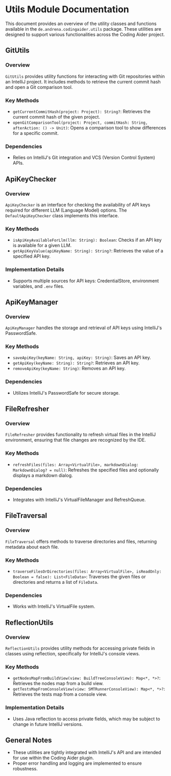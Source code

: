 # Utils Module Documentation

This document provides an overview of the utility classes and functions available in the `de.andrena.codingaider.utils` package. These utilities are designed to support various functionalities across the Coding Aider project.

## GitUtils

### Overview
`GitUtils` provides utility functions for interacting with Git repositories within an IntelliJ project. It includes methods to retrieve the current commit hash and open a Git comparison tool.

### Key Methods
- `getCurrentCommitHash(project: Project): String?`: Retrieves the current commit hash of the given project.
- `openGitComparisonTool(project: Project, commitHash: String, afterAction: () -> Unit)`: Opens a comparison tool to show differences for a specific commit.

### Dependencies
- Relies on IntelliJ's Git integration and VCS (Version Control System) APIs.

## ApiKeyChecker

### Overview
`ApiKeyChecker` is an interface for checking the availability of API keys required for different LLM (Language Model) options. The `DefaultApiKeyChecker` class implements this interface.

### Key Methods
- `isApiKeyAvailableForLlm(llm: String): Boolean`: Checks if an API key is available for a given LLM.
- `getApiKeyValue(apiKeyName: String): String?`: Retrieves the value of a specified API key.

### Implementation Details
- Supports multiple sources for API keys: CredentialStore, environment variables, and `.env` files.

## ApiKeyManager

### Overview
`ApiKeyManager` handles the storage and retrieval of API keys using IntelliJ's PasswordSafe.

### Key Methods
- `saveApiKey(keyName: String, apiKey: String)`: Saves an API key.
- `getApiKey(keyName: String): String?`: Retrieves an API key.
- `removeApiKey(keyName: String)`: Removes an API key.

### Dependencies
- Utilizes IntelliJ's PasswordSafe for secure storage.

## FileRefresher

### Overview
`FileRefresher` provides functionality to refresh virtual files in the IntelliJ environment, ensuring that file changes are recognized by the IDE.

### Key Methods
- `refreshFiles(files: Array<VirtualFile>, markdownDialog: MarkdownDialog? = null)`: Refreshes the specified files and optionally displays a markdown dialog.

### Dependencies
- Integrates with IntelliJ's VirtualFileManager and RefreshQueue.

## FileTraversal

### Overview
`FileTraversal` offers methods to traverse directories and files, returning metadata about each file.

### Key Methods
- `traverseFilesOrDirectories(files: Array<VirtualFile>, isReadOnly: Boolean = false): List<FileData>`: Traverses the given files or directories and returns a list of `FileData`.

### Dependencies
- Works with IntelliJ's VirtualFile system.

## ReflectionUtils

### Overview
`ReflectionUtils` provides utility methods for accessing private fields in classes using reflection, specifically for IntelliJ's console views.

### Key Methods
- `getNodesMapFromBuildView(view: BuildTreeConsoleView): Map<*, *>?`: Retrieves the nodes map from a build view.
- `getTestsMapFromConsoleView(view: SMTRunnerConsoleView): Map<*, *>?`: Retrieves the tests map from a console view.

### Implementation Details
- Uses Java reflection to access private fields, which may be subject to change in future IntelliJ versions.

## General Notes
- These utilities are tightly integrated with IntelliJ's API and are intended for use within the Coding Aider plugin.
- Proper error handling and logging are implemented to ensure robustness.

